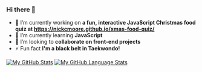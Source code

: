 ### Hi there 👋

- 🔭 I’m currently working on **a fun, interactive JavaScript Christmas food quiz at https://nickcmoore.github.io/xmas-food-quiz/**
- 🌱 I’m currently learning **JavaScript**
- 👯 I’m looking to **collaborate on front-end projects**
- ⚡ Fun fact **I'm a black belt in Taekwondo!**


<!--
- 🤔 I’m looking for help with ...
- 💬 Ask me about ...
- 📫 How to reach me: ...

-->

[![My GitHub Stats](https://github-readme-stats.vercel.app/api/?username=nickcmoore&count_private=true&theme=tokyonight&showicons=true)]()
[![My GitHub Language Stats](https://github-readme-stats.vercel.app/api/top-langs/?username=nickcmoore&langs_count=5&theme=tokyonight)]()
